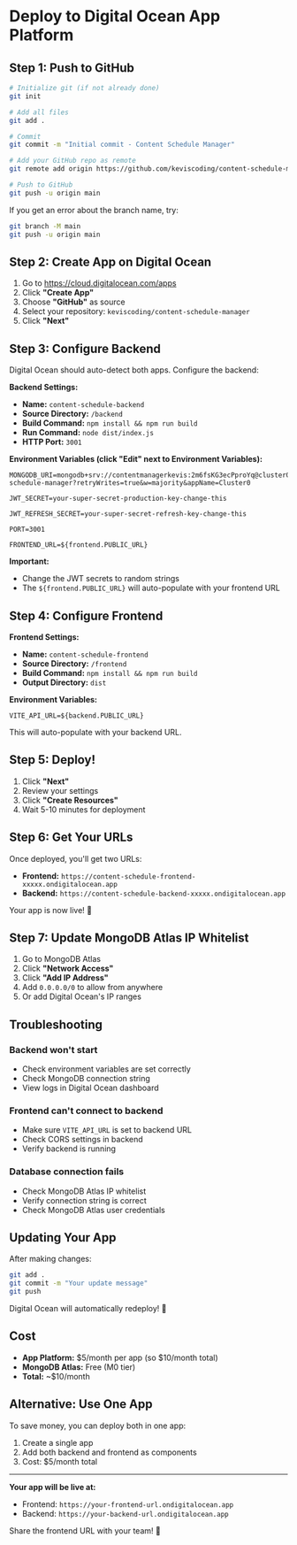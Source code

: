# Deploy to Digital Ocean App Platform

## Step 1: Push to GitHub

```bash
# Initialize git (if not already done)
git init

# Add all files
git add .

# Commit
git commit -m "Initial commit - Content Schedule Manager"

# Add your GitHub repo as remote
git remote add origin https://github.com/keviscoding/content-schedule-manager.git

# Push to GitHub
git push -u origin main
```

If you get an error about the branch name, try:
```bash
git branch -M main
git push -u origin main
```

## Step 2: Create App on Digital Ocean

1. Go to https://cloud.digitalocean.com/apps
2. Click **"Create App"**
3. Choose **"GitHub"** as source
4. Select your repository: `keviscoding/content-schedule-manager`
5. Click **"Next"**

## Step 3: Configure Backend

Digital Ocean should auto-detect both apps. Configure the backend:

**Backend Settings:**
- **Name:** `content-schedule-backend`
- **Source Directory:** `/backend`
- **Build Command:** `npm install && npm run build`
- **Run Command:** `node dist/index.js`
- **HTTP Port:** `3001`

**Environment Variables (click "Edit" next to Environment Variables):**
```
MONGODB_URI=mongodb+srv://contentmanagerkevis:2m6fsKG3ecPproYq@cluster0.xtw7jcq.mongodb.net/content-schedule-manager?retryWrites=true&w=majority&appName=Cluster0

JWT_SECRET=your-super-secret-production-key-change-this

JWT_REFRESH_SECRET=your-super-secret-refresh-key-change-this

PORT=3001

FRONTEND_URL=${frontend.PUBLIC_URL}
```

**Important:** 
- Change the JWT secrets to random strings
- The `${frontend.PUBLIC_URL}` will auto-populate with your frontend URL

## Step 4: Configure Frontend

**Frontend Settings:**
- **Name:** `content-schedule-frontend`
- **Source Directory:** `/frontend`
- **Build Command:** `npm install && npm run build`
- **Output Directory:** `dist`

**Environment Variables:**
```
VITE_API_URL=${backend.PUBLIC_URL}
```

This will auto-populate with your backend URL.

## Step 5: Deploy!

1. Click **"Next"**
2. Review your settings
3. Click **"Create Resources"**
4. Wait 5-10 minutes for deployment

## Step 6: Get Your URLs

Once deployed, you'll get two URLs:
- **Frontend:** `https://content-schedule-frontend-xxxxx.ondigitalocean.app`
- **Backend:** `https://content-schedule-backend-xxxxx.ondigitalocean.app`

Your app is now live! 🎉

## Step 7: Update MongoDB Atlas IP Whitelist

1. Go to MongoDB Atlas
2. Click **"Network Access"**
3. Click **"Add IP Address"**
4. Add `0.0.0.0/0` to allow from anywhere
5. Or add Digital Ocean's IP ranges

## Troubleshooting

### Backend won't start
- Check environment variables are set correctly
- Check MongoDB connection string
- View logs in Digital Ocean dashboard

### Frontend can't connect to backend
- Make sure `VITE_API_URL` is set to backend URL
- Check CORS settings in backend
- Verify backend is running

### Database connection fails
- Check MongoDB Atlas IP whitelist
- Verify connection string is correct
- Check MongoDB Atlas user credentials

## Updating Your App

After making changes:

```bash
git add .
git commit -m "Your update message"
git push
```

Digital Ocean will automatically redeploy! 🚀

## Cost

- **App Platform:** $5/month per app (so $10/month total)
- **MongoDB Atlas:** Free (M0 tier)
- **Total:** ~$10/month

## Alternative: Use One App

To save money, you can deploy both in one app:

1. Create a single app
2. Add both backend and frontend as components
3. Cost: $5/month total

---

**Your app will be live at:**
- Frontend: `https://your-frontend-url.ondigitalocean.app`
- Backend: `https://your-backend-url.ondigitalocean.app`

Share the frontend URL with your team! 🎉

